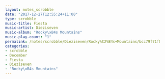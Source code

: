 ```yaml
---
layout: notes_scrobble
date: "2017-12-27T12:55:24+11:00"
type: scrobble
music-title: Fiesta
music-artist: Dieziseven
music-album: "Rocky\xB4s Mountains"
music-play-count: "1"
permalink: /notes/scrobble/Dieziseven/Rocky%C2%B4s+Mountains/bcc79f71f865aa4e4cddced88210b5d834da0f29.html
categories:
- scrobble
- December
- Fiesta
- Dieziseven
- "Rocky\xB4s Mountains"
---
```

